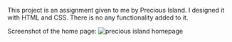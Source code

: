This project is an assignment given to me by Precious Island. I designed it with HTML and CSS. There is no any functionality added to it.


Screenshot of the home page: 
![precious island homepage](https://user-images.githubusercontent.com/65573250/165601025-3de29e63-9df3-42e6-a8c3-620fea7d025c.png)
